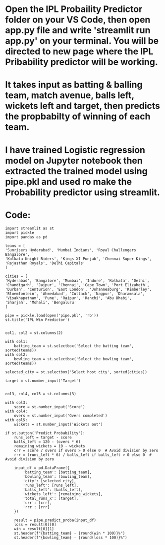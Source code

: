 # Open the IPL Probaility Predictor folder on your VS Code, then open app.py file and write 'streamlit run app.py' on your terminal. You will be directed to new page where the IPL Pribability predictor will be working.
# It takes input as batting & balling team, match avenue, balls left, wickets left and target, then predicts the propbabilty of winning of each team.
# I have trained Logistic regression model on Jupyter notebook then extracted the trained model using pipe.pkl and used ro make the Probability predictor using streamlit.

# Code:

    import streamlit as st
    import pickle
    import pandas as pd

    teams = [
    'Sunrisers Hyderabad', 'Mumbai Indians', 'Royal Challengers Bangalore', 
    'Kolkata Knight Riders', 'Kings XI Punjab', 'Chennai Super Kings', 
    'Rajasthan Royals', 'Delhi Capitals'
    ]

    cities = [
    'Hyderabad', 'Bangalore', 'Mumbai', 'Indore', 'Kolkata', 'Delhi',
    'Chandigarh', 'Jaipur', 'Chennai', 'Cape Town', 'Port Elizabeth',
    'Durban', 'Centurion', 'East London', 'Johannesburg', 'Kimberley',
    'Bloemfontein', 'Ahmedabad', 'Cuttack', 'Nagpur', 'Dharamsala',
    'Visakhapatnam', 'Pune', 'Raipur', 'Ranchi', 'Abu Dhabi',
    'Sharjah', 'Mohali', 'Bengaluru'
    ]

    pipe = pickle.load(open('pipe.pkl', 'rb'))
    st.title('IPL Win Predictor')


    col1, col2 = st.columns(2)
    
    with col1:
        batting_team = st.selectbox('Select the batting team', sorted(teams))
    with col2:
        bowling_team = st.selectbox('Select the bowling team', sorted(teams))
    
    selected_city = st.selectbox('Select host city', sorted(cities))
    
    target = st.number_input('Target')


    col3, col4, col5 = st.columns(3)
    
    with col3:
        score = st.number_input('Score')
    with col4:
        overs = st.number_input('Overs completed')
    with col5:
        wickets = st.number_input('Wickets out')
    
    if st.button('Predict Probability'):
        runs_left = target - score
        balls_left = 120 - (overs * 6)
        remaining_wickets = 10 - wickets
        crr = score / overs if overs > 0 else 0  # Avoid division by zero
        rrr = (runs_left * 6) / balls_left if balls_left > 0 else 0  # Avoid division by zero

        input_df = pd.DataFrame({
            'batting_team': [batting_team],
            'bowling_team': [bowling_team],
            'city': [selected_city],
            'runs_left': [runs_left],
            'balls_left': [balls_left],
            'wickets_left': [remaining_wickets],
            'total_runs_x': [target],
            'crr': [crr],
            'rrr': [rrr]
        })
    
        result = pipe.predict_proba(input_df)
        loss = result[0][0]
        win = result[0][1]
        st.header(f"{batting_team} - {round(win * 100)}%")
        st.header(f"{bowling_team} - {round(loss * 100)}%")


